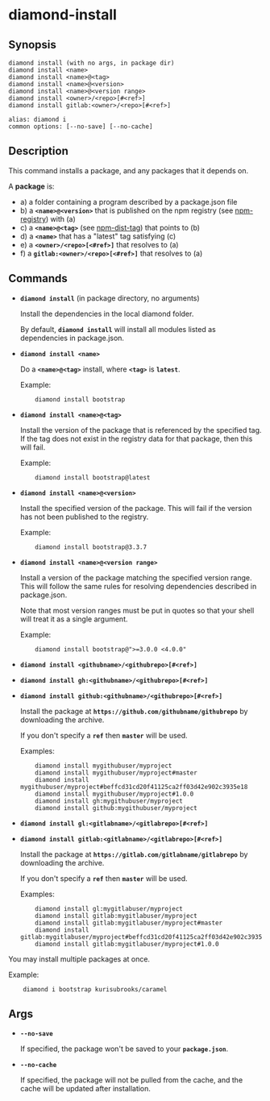 # diamond-install

## Synopsis
```
diamond install (with no args, in package dir)
diamond install <name>
diamond install <name>@<tag>
diamond install <name>@<version>
diamond install <name>@<version range>
diamond install <owner>/<repo>[#<ref>]
diamond install gitlab:<owner>/<repo>[#<ref>]

alias: diamond i
common options: [--no-save] [--no-cache]
```

## Description
This command installs a package, and any packages that it depends on.

A **package** is:

* a) a folder containing a program described by a package.json file
* b) a **`<name>@<version>`** that is published on the npm registry (see [npm-registry](https://docs.npmjs.com/misc/registry)) with (a)
* c) a **`<name>@<tag>`** (see [npm-dist-tag](https://docs.npmjs.com/cli/dist-tag)) that points to (b)
* d) a **`<name>`** that has a "latest" tag satisfying (c)
* e) a **`<owner>/<repo>[<#ref>]`** that resolves to (a)
* f) a **`gitlab:<owner>/<repo>[<#ref>]`** that resolves to (a)

## Commands
* **`diamond install`** (in package directory, no arguments)

  Install the dependencies in the local diamond folder.

  By default, **`diamond install`** will install all modules listed as dependencies in package.json.



* **`diamond install <name>`**

  Do a **`<name>@<tag>`** install, where **`<tag>`** is **`latest`**.

  Example:
  ```
      diamond install bootstrap
  ```


* **`diamond install <name>@<tag>`**

  Install the version of the package that is referenced by the specified tag. If the tag does not exist in the registry data for that package, then this will fail.

  Example:
  ```
      diamond install bootstrap@latest
  ```



* **`diamond install <name>@<version>`**

  Install the specified version of the package. This will fail if the version has not been published to the registry.

  Example:
  ```
      diamond install bootstrap@3.3.7
  ```



* **`diamond install <name>@<version range>`**

  Install a version of the package matching the specified version range. This will follow the same rules for resolving dependencies described in package.json.

  Note that most version ranges must be put in quotes so that your shell will treat it as a single argument.

  Example:
  ```
      diamond install bootstrap@">=3.0.0 <4.0.0"
  ```



* **`diamond install <githubname>/<githubrepo>[#<ref>]`**

* **`diamond install gh:<githubname>/<githubrepo>[#<ref>]`**

* **`diamond install github:<githubname>/<githubrepo>[#<ref>]`**

  Install the package at **`https://github.com/githubname/githubrepo`** by downloading the archive.

  If you don't specify a **`ref`** then **`master`** will be used.

  Examples:
  ```
      diamond install mygithubuser/myproject
      diamond install mygithubuser/myproject#master
      diamond install mygithubuser/myproject#beffcd31cd20f41125ca2ff03d42e902c3935e18
      diamond install mygithubuser/myproject#1.0.0
      diamond install gh:mygithubuser/myproject
      diamond install github:mygithubuser/myproject
  ```



* **`diamond install gl:<gitlabname>/<gitlabrepo>[#<ref>]`**
* **`diamond install gitlab:<gitlabname>/<gitlabrepo>[#<ref>]`**

  Install the package at **`https://gitlab.com/gitlabname/gitlabrepo`** by downloading the archive.

  If you don't specify a **`ref`** then **`master`** will be used.

  Examples:
  ```
      diamond install gl:mygitlabuser/myproject
      diamond install gitlab:mygitlabuser/myproject
      diamond install gitlab:mygitlabuser/myproject#master
      diamond install gitlab:mygitlabuser/myproject#beffcd31cd20f41125ca2ff03d42e902c3935e18
      diamond install gitlab:mygitlabuser/myproject#1.0.0
  ```

You may install multiple packages at once.

Example:
```
    diamond i bootstrap kurisubrooks/caramel
```

## Args
* **`--no-save`**

  If specified, the package won't be saved to your **`package.json`**.



* **`--no-cache`**

  If specified, the package will not be pulled from the cache, and the cache will be updated after installation.